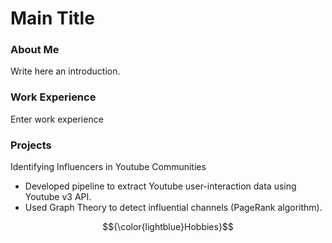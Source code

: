 # Main Title

### About Me
Write here an introduction.

### Work Experience
Enter work experience

### Projects
Identifying Influencers in Youtube Communities
- Developed pipeline to extract Youtube user-interaction data using Youtube v3 API.
- Used Graph Theory to detect influential channels (PageRank algorithm).

$${\color{lightblue}Hobbies}$$
